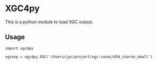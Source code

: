 # XGC4py
This is a python module to load XGC output.

## Usage
```
import xgc4py

xgcexp = xgc4py.XGC('/Users/jyc/project/xgc-cases/d3d_coarse_small')
```
